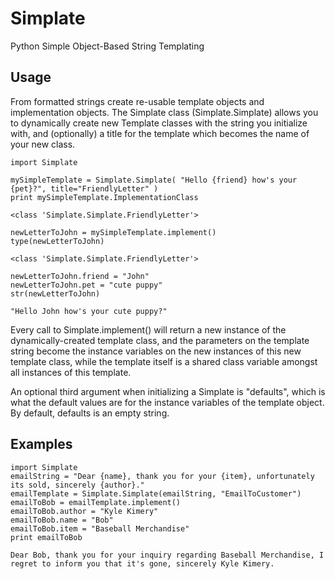 # Simplate
Python Simple Object-Based String Templating

## Usage
From formatted strings create re-usable template objects and implementation objects. The Simplate class (Simplate.Simplate)
allows you to dynamically create new Template classes with the string you initialize with, and (optionally) a title
for the template which becomes the name of your new class. 

```
import Simplate

mySimpleTemplate = Simplate.Simplate( "Hello {friend} how's your {pet}?", title="FriendlyLetter" )
print mySimpleTemplate.ImplementationClass
```
```
<class 'Simplate.Simplate.FriendlyLetter'>
```
```
newLetterToJohn = mySimpleTemplate.implement()
type(newLetterToJohn)
```
```
<class 'Simplate.Simplate.FriendlyLetter'>
```
```
newLetterToJohn.friend = "John"
newLetterToJohn.pet = "cute puppy"
str(newLetterToJohn)
```
```
"Hello John how's your cute puppy?"
```

Every call to Simplate.implement() will return a new instance of the dynamically-created template class, and the parameters
on the template string become the instance variables on the new instances of this new template class, while the template
itself is a shared class variable amongst all instances of this template. 

An optional third argument when initializing a Simplate is "defaults", which is what the default values are for the instance
variables of the template object. By default, defaults is an empty string.

## Examples
```
import Simplate
emailString = "Dear {name}, thank you for your {item}, unfortunately its sold, sincerely {author}."
emailTemplate = Simplate.Simplate(emailString, "EmailToCustomer")
emailToBob = emailTemplate.implement()
emailToBob.author = "Kyle Kimery"
emailToBob.name = "Bob"
emailToBob.item = "Baseball Merchandise"
print emailToBob
```
```
Dear Bob, thank you for your inquiry regarding Baseball Merchandise, I regret to inform you that it's gone, sincerely Kyle Kimery.
```